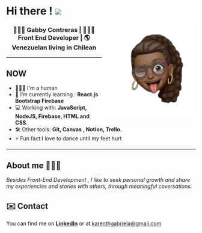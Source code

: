 <h1 >Hi there !  <img
src="https://github.com/blackcater/blackcater/raw/main/images/Hi.gif" height="32" /></h1>
<img align="right" width="250" height="250" alt="Dani Akash" src="photo_2021-09-15_08-08-49-removebg-preview.png"/
### Hi there 👋
<hr>

<div align="center">
<h3>🙆🏽‍♀️ Gabby Contreras | 👩🏽‍💻 Front End Developer |  🌎Venezuelan living in Chilean   </h3>
</div>

<hr>

## NOW 

- 🧘🏽‍♀️ I'm a human
- 🌱 I’m currently learning : **React.js Bootstrap Firebase**
- 💻 Working with: **JavaScript, NodeJS, Firebase, HTML and CSS**.
- 🛠 Other tools: **Git, Canvas , Notion, Trello.**
- ⚡️ Fun fact:I love to dance until my feet hurt 


<hr>

## About  me 👨🏽‍🚀

<i>
Besides Front-End Development , I like to seek personal growth and share 
my experiencies and stories with others, through meaningful coversations.
</i>

## ✉️ Contact

<!-- Actual text -->

You can find me on 
**[LinkedIn](http://https://www.linkedin.com/in/gabbyholics/] "LinkedIn")**
 or at karenthgabriela@gmail.com
<!-- [![LinkedIn][1.2]][1],  -->
<!-- Icons -->

<!-- [1.2]: https://img.icons8.com/color/48/000000/linkedin-circled--v4.png  -->


<!-- Links to your social media accounts -->

<!-- [1]: https://www.linkedin.com/in/gabbyholics/ -->

